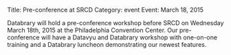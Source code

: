Title: Pre-conference at SRCD
Category: event
Event: March 18, 2015

Databrary will hold a pre-conference workshop before SRCD on Wednesday March 18th, 2015 at the Philadelphia Convention Center. Our pre-conference will have a Datavyu and Databrary workshop with one-on-one training and a Databrary luncheon demonstrating our newest features.